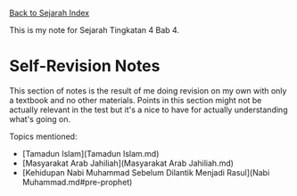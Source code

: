 [Back to Sejarah Index](../sejarah.md)

This is my note for Sejarah Tingkatan 4 Bab 4.

# Self-Revision Notes
This section of notes is the result of me doing revision on my own with only a textbook and no other materials.
Points in this section might not be actually relevant in the test but it's a nice to have for actually understanding what's going on.

Topics mentioned:
- [Tamadun Islam](Tamadun Islam.md)
- [Masyarakat Arab Jahiliah](Masyarakat Arab Jahiliah.md)
- [Kehidupan Nabi Muhammad Sebelum Dilantik Menjadi Rasul](Nabi Muhammad.md#pre-prophet)
